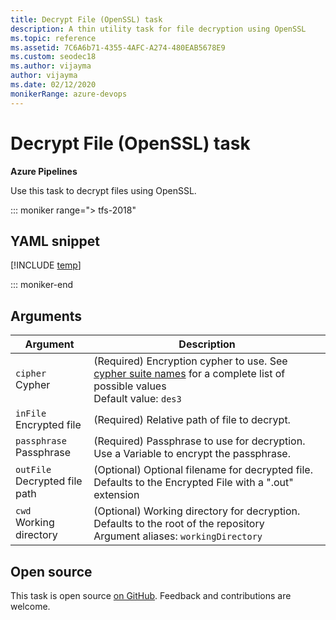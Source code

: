 ```yaml
---
title: Decrypt File (OpenSSL) task
description: A thin utility task for file decryption using OpenSSL
ms.topic: reference
ms.assetid: 7C6A6b71-4355-4AFC-A274-480EAB5678E9
ms.custom: seodec18
ms.author: vijayma
author: vijayma
ms.date: 02/12/2020
monikerRange: azure-devops
---
```


# Decrypt File (OpenSSL) task

**Azure Pipelines**

Use this task to decrypt files using OpenSSL.

::: moniker range="> tfs-2018"

## YAML snippet

[!INCLUDE [temp](../includes/yaml/DecryptFileV1.md)]

::: moniker-end

## Arguments

| Argument                          | Description                                                                                                                                                                     |
| --------------------------------- | ------------------------------------------------------------------------------------------------------------------------------------------------------------------------------- |
| `cipher`<br/>Cypher               | (Required) Encryption cypher to use. See [cypher suite names](https://go.microsoft.com/fwlink/?LinkID=627129) for a complete list of possible values <br/>Default value: `des3` |
| `inFile`<br/>Encrypted file       | (Required) Relative path of file to decrypt.                                                                                                                                    |
| `passphrase`<br/>Passphrase       | (Required) Passphrase to use for decryption. Use a Variable to encrypt the passphrase.                                                                                          |
| `outFile`<br/>Decrypted file path | (Optional) Optional filename for decrypted file. Defaults to the Encrypted File with a ".out" extension                                                                         |
| `cwd`<br/>Working directory       | (Optional) Working directory for decryption. Defaults to the root of the repository <br/>Argument aliases: `workingDirectory`                                                   |

## Open source

This task is open source [on GitHub](https://github.com/Microsoft/azure-pipelines-tasks). Feedback and contributions are welcome.
